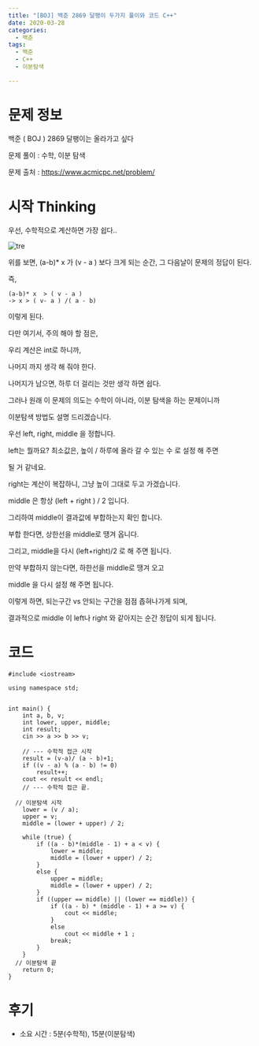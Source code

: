 ```yaml
---
title: "[BOJ] 백준 2869 달팽이 두가지 풀이와 코드 C++"
date: 2020-03-28
categories: 
  - 백준
tags: 
  - 백준
  - C++
  - 이분탐색

---
```

# 문제 정보
백준 ( BOJ ) 2869 달팽이는 올라가고 싶다

문제 풀이 : 수학, 이분 탐색

문제 출처 : https://www.acmicpc.net/problem/


# 시작 Thinking

우선, 수학적으로 계산하면 가장 쉽다.. 

![tre](https://user-images.githubusercontent.com/36880919/79758242-1c194400-8358-11ea-8687-f747d849f886.png)

위를 보면, (a-b)* x 가 (v - a ) 보다 크게 되는 순간, 그 다음날이 문제의 정답이 된다. 

즉,
```
(a-b)* x  > ( v - a ) 
-> x > ( v- a ) /( a - b)
```
이렇게 된다. 

다만 여기서, 주의 해야 할 점은, 

우리 계산은 int로 하니까, 

나머지 까지 생각 해 줘야 한다. 

나머지가 남으면, 하루 더 걸리는 것만 생각 하면 쉽다. 




그러나 원래 이 문제의 의도는 수학이 아니라, 이분 탐색을 하는 문제이니까

이분탐색 방법도 설명 드리겠습니다. 


우선 left, right, middle 을 정합니다. 

left는 뭘까요? 최소값은, 높이 / 하루에 올라 갈 수 있는 수 로 설정 해 주면

될 거 같네요. 

right는 계산이 복잡하니, 그냥 높이 그대로 두고 가겠습니다. 

middle 은 항상 (left + right ) / 2 입니다. 

그리하여 middle이 결과값에 부합하는지 확인 합니다. 

부합 한다면, 상한선을 middle로 떙겨 옵니다. 

그리고, middle을 다시 (left+right)/2 로 해 주면 됩니다. 

만약 부합하지 않는다면, 하한선을 middle로 땡겨 오고

middle 을 다시 설정 해 주면 됩니다. 

이렇게 하면, 되는구간 vs 안되는 구간을 점점 좁혀나가게 되며, 

결과적으로 middle 이 left나 right 와 같아지는 순간 정답이 되게 됩니다. 



# 코드 
```
#include <iostream>

using namespace std;


int main() {
	int a, b, v;
	int lower, upper, middle;
	int result;
	cin >> a >> b >> v; 

	// --- 수학적 접근 시작
	result = (v-a)/ (a - b)+1;
	if ((v - a) % (a - b) != 0)
		result++;
	cout << result << endl;
	// --- 수학적 접근 끝. 
  
  // 이분탐색 시작
	lower = (v / a);
	upper = v;
	middle = (lower + upper) / 2;

	while (true) {
		if ((a - b)*(middle - 1) + a < v) {
			lower = middle;
			middle = (lower + upper) / 2;
		}
		else {
			upper = middle;
			middle = (lower + upper) / 2;
		}
		if ((upper == middle) || (lower == middle)) {
			if ((a - b) * (middle - 1) + a >= v) {
				cout << middle;
			}
			else
				cout << middle + 1 ;
			break;
		}
	}
  // 이분탐색 끝
	return 0;
}
```


# 후기 
- 소요 시간 : 5분(수학적), 15분(이분탐색)
